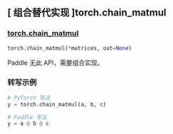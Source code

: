 ## [ 组合替代实现 ]torch.chain_matmul

### [torch.chain_matmul](https://pytorch.org/docs/stable/generated/torch.chain_matmul.html?highlight=chain_matmul#torch.chain_matmul)
```python
torch.chain_matmul(*matrices, out=None)
```
Paddle 无此 API，需要组合实现。

### 转写示例

```python
# PyTorch 写法
y = torch.chain_matmul(a, b, c)

# Paddle 写法
y = a @ b @ c
```

